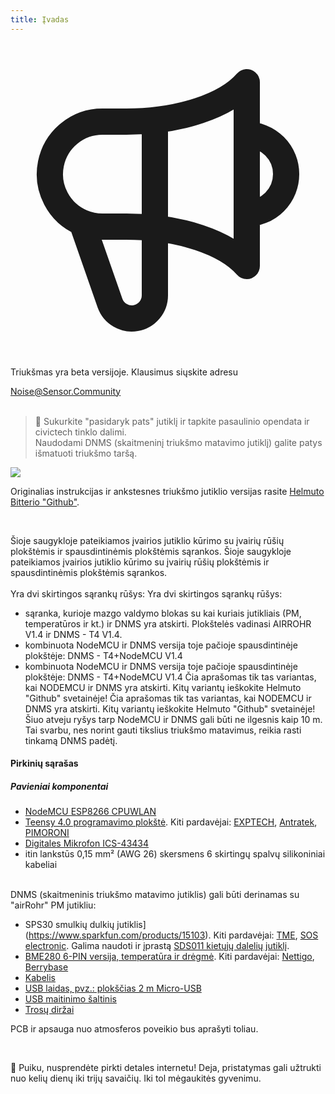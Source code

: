 ```yaml
---
title: Įvadas
---
```


 <div class="max-w-screen-xl mx-auto pt-5">
     <div class="p-2 rounded-lg bg-indigo-100 shadow-lg sm:p-3">
     <div class="flex items-center">
           <span class="p-2 rounded-lg bg-indigo-500">
             <svg class="h-8 w-8 text-white" fill="none" viewBox="0 0 24 24" stroke="currentColor">
               <path stroke-linecap="round" stroke-linejoin="round" stroke-width="2" d="M11 5.882V19.24a1.76 1.76 0 01-3.417.592l-2.147-6.15M18 13a3 3 0 100-6M5.436 13.683A4.001 4.001 0 017 6h1.832c4.1 0 7.625-1.234 9.168-3v14c-1.543-1.766-5.067-3-9.168-3H7a3.988 3.988 0 01-1.564-.317z" />
             </svg>
           </span>
       <div class="flex flex-wrap">
         <div class="flex-wrap flex">
           <p class="pt-1 text-indigo-700 font-medium">
               Triukšmas yra beta versijoje. Klausimus siųskite adresu</p>
         <a href="mailto:Noise@Sensor.Community" class="ml-1 font-medium underline text-white hover:text-yellow-600">
                 Noise@Sensor.Community</a>
         </div>
          </div>
     </div>
   </div>
 </div>
<br>


> 🚧 Sukurkite "pasidaryk pats" jutiklį ir tapkite pasaulinio opendata ir civictech tinklo dalimi. <br> Naudodami DNMS (skaitmeninį triukšmo matavimo jutiklį) galite patys išmatuoti triukšmo taršą.

  <img src="../docs/dnms/dnms-noise-measuring-sensor-kit.jpg" style="display: block; margin: 1em 0" loading="lazy"/>


Originalias instrukcijas ir ankstesnes triukšmo jutiklio versijas rasite [Helmuto Bitterio "Github"](https://github.com/hbitter/DNMS/tree/master/Manual).

<br>

Šioje saugykloje pateikiamos įvairios jutiklio kūrimo su įvairių rūšių plokštėmis ir spausdintinėmis plokštėmis sąrankos.
Šioje saugykloje pateikiamos įvairios jutiklio kūrimo su įvairių rūšių plokštėmis ir spausdintinėmis plokštėmis sąrankos.
 <br>
 <br>
 Yra dvi skirtingos sąrankų rūšys:
 Yra dvi skirtingos sąrankų rūšys:
* sąranka, kurioje mazgo valdymo blokas su kai kuriais jutikliais (PM, temperatūros ir kt.) ir DNMS yra atskirti. Plokštelės vadinasi AIRROHR V1.4 ir DNMS - T4 V1.4.
* kombinuota NodeMCU ir DNMS versija toje pačioje spausdintinėje plokštėje: DNMS - T4+NodeMCU V1.4
* kombinuota NodeMCU ir DNMS versija toje pačioje spausdintinėje plokštėje: DNMS - T4+NodeMCU V1.4
 Čia aprašomas tik tas variantas, kai NODEMCU ir DNMS yra atskirti. Kitų variantų ieškokite Helmuto "Github" svetainėje!
 Čia aprašomas tik tas variantas, kai NODEMCU ir DNMS yra atskirti. Kitų variantų ieškokite Helmuto "Github" svetainėje!
  Šiuo atveju ryšys tarp NodeMCU ir DNMS gali būti ne ilgesnis kaip 10 m. Tai svarbu, nes norint gauti tikslius triukšmo matavimus, reikia rasti tinkamą DNMS padėtį.

#### Pirkinių sąrašas

##### Pavieniai komponentai
* [NodeMCU ESP8266 CPUWLAN](https://www.aliexpress.com/wholesale?groupsort=1&SortType=price_asc&SearchText=nodemcu+v3+esp8266+ch340)
* [Teensy 4.0 programavimo plokštė](https://www.pjrc.com/store/teensy40.html). Kiti pardavėjai: [EXPTECH](https://www.exp-tech.de/plattformen/teensy/9596/teensy-4.0-development-board), [Antratek](https://www.antratek.de/teensy-4-0), [PIMORONI](https://shop.pimoroni.com/products/teensy-4-0-development-board)
* [Digitales Mikrofon ICS-43434](https://www.tindie.com/products/onehorse/ics43434-i2s-digital-microphone/)
* itin lankstūs 0,15 mm² (AWG 26) skersmens 6 skirtingų spalvų silikoniniai kabeliai
<br>
DNMS (skaitmeninis triukšmo matavimo jutiklis) gali būti derinamas su "airRohr" PM jutikliu:

* SPS30 smulkių dulkių jutiklis](https://www.sparkfun.com/products/15103). Kiti pardavėjai: [TME](https://www.tme.eu/de/details/sps30/gassensoren/sensirion/1-101638-10/?brutto=1), [SOS electronic](https://www.soselectronic.de/products/sensirion/sps30-2-304234). Galima naudoti ir įprastą [SDS011 kietųjų dalelių jutiklį](https://de.aliexpress.com/wholesale?catId=0&initiative_id=AS_20200813122806&SearchText=sds011).
* [BME280 6-PIN versija, temperatūra ir drėgmė](https://www.aliexpress.com/wholesale?catId=0&initiative_id=SB_20200308040440&SearchText=bme280+-5V+%2B3.3V). Kiti pardavėjai: [Nettigo](https://nettigo.eu/products/module-pressure-humidity-and-temperature-sensor-bosch-bme280), [Berrybase](https://www.berrybase.de/bauelemente/sensoren-module/feuchtigkeit/bme680-breakout-board-4in1-sensor-f-252-r-temperatur-luftfeuchtigkeit-luftdruck-und-luftg-252-t)
* [Kabelis](http://www.aliexpress.comwholesale?groupsort=1&amp;SortType=price_asc&amp;SearchText=Dupont+kabelys+20cm+vyriškas-vyriškas)
* [USB laidas, pvz.: plokščias 2 m Micro-USB](https://www.aliexpress.comwholesale?catId=0&amp;initiative_id=SB_20200308040708&amp;SearchText=micro+USB+plokščias+laidas+2m)
* [USB maitinimo šaltinis](https://www.aliexpress.comwholesale?catId=0&amp;initiative_id=SB_20200308040834&amp;SearchText=single+mikro+usb+eu+power+supply)
* [Trosų diržai](https://www.aliexpress.comwholesale?catId=0&amp;initiative_id=SB_20200308040852&amp;SearchText=cable+diržai)

PCB ir apsauga nuo atmosferos poveikio bus aprašyti toliau.

<br>

🙌 Puiku, nusprendėte pirkti detales internetu!
Deja, pristatymas gali užtrukti nuo kelių dienų iki trijų savaičių.
Iki tol mėgaukitės gyvenimu️.
